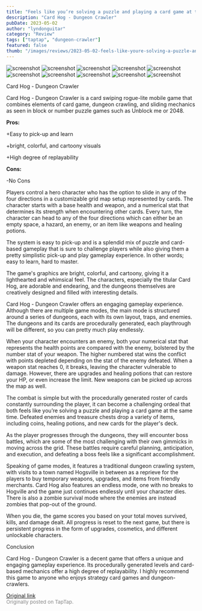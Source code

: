 ```yaml
---
title: "Feels like you’re solving a puzzle and playing a card game at the same time | Full Review - Card Hog"
description: "Card Hog - Dungeon Crawler"
pubDate: 2023-05-02
author: "lyndonguitar"
category: "Review"
tags: ["taptap", "dungeon-crawler"]
featured: false
thumb: "/images/reviews/2023-05-02-feels-like-youre-solving-a-puzzle-and-playing-a-card-game-at-the-same-time--full-review---0.avif"
---
```


<div class="gallery">
  <img src="/images/reviews/2023-05-02-feels-like-youre-solving-a-puzzle-and-playing-a-card-game-at-the-same-time--full-review---0.avif" alt="screenshot" />
  <img src="/images/reviews/2023-05-02-feels-like-youre-solving-a-puzzle-and-playing-a-card-game-at-the-same-time--full-review---1.avif" alt="screenshot" />
  <img src="/images/reviews/2023-05-02-feels-like-youre-solving-a-puzzle-and-playing-a-card-game-at-the-same-time--full-review---2.avif" alt="screenshot" />
  <img src="/images/reviews/2023-05-02-feels-like-youre-solving-a-puzzle-and-playing-a-card-game-at-the-same-time--full-review---3.avif" alt="screenshot" />
  <img src="/images/reviews/2023-05-02-feels-like-youre-solving-a-puzzle-and-playing-a-card-game-at-the-same-time--full-review---4.avif" alt="screenshot" />
  <img src="/images/reviews/2023-05-02-feels-like-youre-solving-a-puzzle-and-playing-a-card-game-at-the-same-time--full-review---5.avif" alt="screenshot" />
  <img src="/images/reviews/2023-05-02-feels-like-youre-solving-a-puzzle-and-playing-a-card-game-at-the-same-time--full-review---6.avif" alt="screenshot" />
  <img src="/images/reviews/2023-05-02-feels-like-youre-solving-a-puzzle-and-playing-a-card-game-at-the-same-time--full-review---7.avif" alt="screenshot" />
  <img src="/images/reviews/2023-05-02-feels-like-youre-solving-a-puzzle-and-playing-a-card-game-at-the-same-time--full-review---8.avif" alt="screenshot" />
  <img src="/images/reviews/2023-05-02-feels-like-youre-solving-a-puzzle-and-playing-a-card-game-at-the-same-time--full-review---9.avif" alt="screenshot" />
</div>

Card Hog - Dungeon Crawler

Card Hog - Dungeon Crawler is a card swiping rogue-lite mobile game that combines elements of card game, dungeon crawling, and sliding mechanics as seen in block or number puzzle games such as Unblock me or 2048.


**Pros:**


+Easy to pick-up and learn

+bright, colorful, and cartoony visuals

+High degree of replayability


**Cons:**


-No Cons

Players control a hero character who has the option to slide in any of the four directions in a customizable grid map setup represented by cards. The character starts with a base health and weapon, and a numerical stat that determines its strength when encountering other cards. Every turn, the character can head to any of the four directions which can either be an empty space, a hazard, an enemy, or an item like weapons and healing potions.

The system is easy to pick-up and is a splendid mix of puzzle and card-based gameplay that is sure to challenge players while also giving them a pretty simplistic pick-up and play gameplay experience. In other words; easy to learn, hard to master.

The game's graphics are bright, colorful, and cartoony, giving it a lighthearted and whimsical feel. The characters, especially the titular Card Hog, are adorable and endearing, and the dungeons themselves are creatively designed and filled with interesting details.

Card Hog - Dungeon Crawler offers an engaging gameplay experience. Although there are multiple game modes, the main mode is structured around a series of dungeons, each with its own layout, traps, and enemies. The dungeons and its cards are procedurally generated, each playthrough will be different, so you can pretty much play endlessly.

When your character encounters an enemy, both your numerical stat that represents the health points are compared with the enemy, bolstered by the number stat of your weapon. The higher numbered stat wins the conflict with points depleted depending on the stat of the enemy defeated. When a weapon stat reaches 0, it breaks, leaving the character vulnerable to damage. However, there are upgrades and healing potions that can restore your HP, or even increase the limit. New weapons can be picked up across the map as well.

The combat is simple but with the procedurally generated roster of cards constantly surrounding the player, it can become a challenging ordeal that both feels like you’re solving a puzzle and playing a card game at the same time.  Defeated enemies and treasure chests drop a variety of items, including coins, healing potions, and new cards for the player's deck.

As the player progresses through the dungeons, they will encounter boss battles, which are some of the most challenging with their own gimmicks in moving across the grid. These battles require careful planning, anticipation, and execution, and defeating a boss feels like a significant accomplishment.

Speaking of game modes, it features a traditional dungeon crawling system, with visits to a town named Hogsville in between as a reprieve for the players to buy temporary weapons, upgrades, and items from friendly merchants. Card Hog also features an endless mode, one with no breaks to Hogville and the game just continues endlessly until your character dies. There is also a zombie survival mode where the enemies are instead zombies that pop-out of the ground.

When you die, the game scores you based on your total moves survived, kills, and damage dealt. All progress is reset to the next game, but there is persistent progress in the form of upgrades, cosmetics, and different unlockable characters.

Conclusion

Card Hog - Dungeon Crawler is a decent game that offers a unique and engaging gameplay experience. Its procedurally generated levels and card-based mechanics offer a high degree of replayability. I highly recommend this game to anyone who enjoys strategy card games and dungeon-crawlers.

[Original link](https://www.taptap.io/post/5307530)<br><span style="font-size: 0.95em; color: #888;">Originally posted on TapTap.</span>

